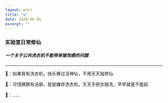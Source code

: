 ```yaml
---
layout: post
title: "♍" 
date: 2020-06-05
excerpt: ""
---
```


### 实验室日常修仙

##### 一个关于公共洗衣机不能带来愉悦感的问题

---

🐒：如果我有洗衣机，快乐赛过活神仙，不用天天独修仙

🐷：可惜狒狒有洁癖，就是嫌弃洗衣机，天天手把衣服洗，早早就是不能起

🐒：……
